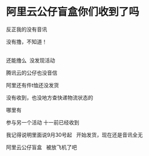 # 阿里云公仔盲盒你们收到了吗


反正我的没有音讯

没有撸，不知道！<br />
<br />
<img src="static/image/smiley/default/lol.gif" smilieid="12" border="0" alt="" /><img src="static/image/smiley/default/lol.gif" smilieid="12" border="0" alt="" /><img src="static/image/smiley/default/lol.gif" smilieid="12" border="0" alt="" />

还能撸么<img src="static/image/smiley/default/shocked.gif" smilieid="6" border="0" alt="" />&nbsp;&nbsp;没发现活动

腾讯云的公仔也没音信

阿里还有件t恤还没发货

没有收到，也没地方查快递物流状态的

哪里有

参与另一个活动 十一前已经收到<br />
<img id="aimg_zGyZg" onclick="zoom(this, this.src, 0, 0, 0)" class="zoom" src="https://pic.rmb.bdstatic.com/bjh/0674e717133337c184c4a71f56ec2c76.png" onmouseover="img_onmouseoverfunc(this)" onload="thumbImg(this)" border="0" alt="" />

我记得说明里面说9月30号起&nbsp; &nbsp;开始发货，现在还是音讯全无&nbsp; &nbsp;<img src="static/image/smiley/default/mad.gif" smilieid="11" border="0" alt="" /> 

阿里云公仔盲盒&nbsp; &nbsp;被放飞机了吧
